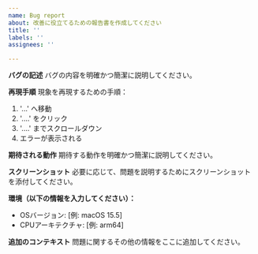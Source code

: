 ```yaml
---
name: Bug report
about: 改善に役立てるための報告書を作成してください
title: ''
labels: ''
assignees: ''

---
```


**バグの記述**
バグの内容を明確かつ簡潔に説明してください。


**再現手順**
現象を再現するための手順：
1. '...' へ移動
2. '....' をクリック
3. '....' までスクロールダウン
4. エラーが表示される


**期待される動作**
期待する動作を明確かつ簡潔に説明してください。


**スクリーンショット**
必要に応じて、問題を説明するためにスクリーンショットを添付してください。


**環境（以下の情報を入力してください）：**
- OSバージョン: [例: macOS 15.5]
- CPUアーキテクチャ: [例: arm64]


**追加のコンテキスト**
問題に関するその他の情報をここに追加してください。
